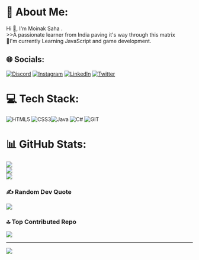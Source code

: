 # 💫 About Me:
Hi 👋, I'm Moinak Saha .<br>>>A passionate learner from India paving it's way through this matrix<br>🌱I'm currently Learning JavaScript and game development.<br>


## 🌐 Socials:
[![Discord](https://img.shields.io/badge/Discord-%237289DA.svg?logo=discord&logoColor=white)](https://discord.gg/554911578483458048) [![Instagram](https://img.shields.io/badge/Instagram-%23E4405F.svg?logo=Instagram&logoColor=white)](https://instagram.com/moinak_saha_30) [![LinkedIn](https://img.shields.io/badge/LinkedIn-%230077B5.svg?logo=linkedin&logoColor=white)](https://linkedin.com/in/moinak-saha-253b5625b) [![Twitter](https://img.shields.io/badge/Twitter-%231DA1F2.svg?logo=Twitter&logoColor=white)](https://twitter.com/@MoinakSaha30) 

# 💻 Tech Stack:
![HTML5](https://img.shields.io/badge/html5-%23E34F26.svg?style=flat&logo=html5&logoColor=white) ![CSS3](https://img.shields.io/badge/css3-%231572B6.svg?style=flat&logo=css3&logoColor=white)![Java](https://img.shields.io/badge/java-%23ED8B00.svg?style=flat&logo=openjdk&logoColor=white) ![C#](https://img.shields.io/badge/c%23-%23239120.svg?style=flat&logo=c-sharp&logoColor=white) ![GIT](https://img.shields.io/badge/Git-fc6d26?style=flat&logo=git&logoColor=white)
# 📊 GitHub Stats:
![](https://github-readme-stats.vercel.app/api?username=InvisZero&theme=dark&hide_border=false&include_all_commits=false&count_private=false)<br/>
![](https://github-readme-streak-stats.herokuapp.com/?user=InvisZero&theme=dark&hide_border=false)<br/>
![](https://github-readme-stats.vercel.app/api/top-langs/?username=InvisZero&theme=dark&hide_border=false&include_all_commits=false&count_private=false&layout=compact)

### ✍️ Random Dev Quote
![](https://quotes-github-readme.vercel.app/api?type=horizontal&theme=tokyonight)

### 🔝 Top Contributed Repo
![](https://github-contributor-stats.vercel.app/api?username=InvisZero&limit=5&theme=tokyonight&combine_all_yearly_contributions=true)

---
[![](https://visitcount.itsvg.in/api?id=InvisZero&icon=9&color=9)](https://visitcount.itsvg.in)

<!-- Proudly created with GPRM ( https://gprm.itsvg.in ) -->

